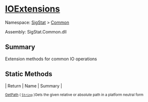 # [IOExtensions](./IOExtensions.md)

Namespace: [SigStat]() > [Common](./README.md)

Assembly: SigStat.Common.dll

## Summary
Extension methods for common IO operations

## Static Methods

| Return | Name | Summary | 

<sub>[GetPath](./Methods/IOExtensions-100663399.md) ( [`String`](https://docs.microsoft.com/en-us/dotnet/api/System.String) )</sub><sub>Gets the given relative or absolute path in a platform neutral form</sub>


